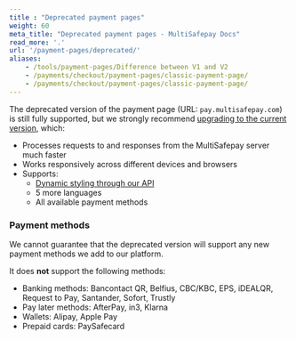 ```yaml
---
title : "Deprecated payment pages"
weight: 60
meta_title: "Deprecated payment pages - MultiSafepay Docs"
read_more: '.'
url: '/payment-pages/deprecated/'
aliases:
    - /tools/payment-pages/Difference between V1 and V2
    - /payments/checkout/payment-pages/classic-payment-page/
    - /payments/checkout/payment-pages/classic-payment-page/
---
```


The deprecated version of the payment page (URL: `pay.multisafepay.com`) is still fully supported, but we strongly recommend [upgrading to the current version](/payment-pages/activation/), which: 

- Processes requests to and responses from the MultiSafepay server much faster
- Works responsively across different devices and browsers 
- Supports:
    - [Dynamic styling through our API](/api/#apply-dynamic-templates)
    - 5 more languages 
    - All available payment methods

### Payment methods
We cannot guarantee that the deprecated version will support any new payment methods we add to our platform.

It does **not** support the following methods:

- Banking methods: Bancontact QR, Belfius, CBC/KBC, EPS, iDEALQR, Request to Pay, Santander, Sofort, Trustly
- Pay later methods: AfterPay, in3, Klarna
- Wallets: Alipay, Apple Pay
- Prepaid cards: PaySafecard  


